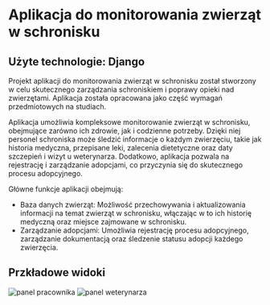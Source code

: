 # Aplikacja do monitorowania zwierząt w schronisku
## Użyte technologie: Django
Projekt aplikacji do monitorowania zwierząt w schronisku został stworzony w celu skutecznego zarządzania schroniskiem i poprawy opieki nad zwierzętami. 
Aplikacja została opracowana jako część wymagań przedmiotowych na studiach.

Aplikacja umożliwia kompleksowe monitorowanie zwierząt w schronisku, obejmujące zarówno ich zdrowie, jak i codzienne potrzeby. 
Dzięki niej personel schroniska może śledzić informacje o każdym zwierzęciu, takie jak historia medyczna, przepisane leki, zalecenia dietetyczne oraz daty szczepień i wizyt u weterynarza. 
Dodatkowo, aplikacja pozwala na rejestrację i zarządzanie adopcjami, co przyczynia się do skutecznego procesu adopcyjnego.

Główne funkcje aplikacji obejmują:

- Baza danych zwierząt: Możliwość przechowywania i aktualizowania informacji na temat zwierząt w schronisku, włączając w to ich historię medyczną oraz miejsce zajmowane w schronisku.
- Zarządzanie adopcjami: Umożliwia rejestrację procesu adopcyjnego, zarządzanie dokumentacją oraz śledzenie statusu adopcji każdego zwierzęcia.

## Przkładowe widoki

![panel pracownika](https://github.com/selfwezmir/schronisko/assets/74859664/f94431b2-40fc-4978-9e3d-db07eafc9944)
![panel weterynarza](https://github.com/selfwezmir/schronisko/assets/74859664/d93df5c6-856b-4d66-b59c-14f58e444cdb)
